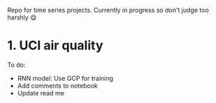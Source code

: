 <p>Repo for time series projects. Currently in progress so don't judge too harshly 😋 </p>
<h1>1. UCI air quality</h1>
<p>To do:</p>
<ul>
  <li>RNN model: Use GCP for training</li>
  <li>Add comments to notebook</li>
  <li>Update read me</li>
</ul>
